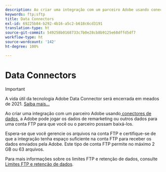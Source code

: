 ```yaml
---
description: Ao criar uma integração com um parceiro Adobe usando conectores de dados, a Adobe pode jogar os dados de remarketing ou outros dados para uma conta FTP para que você ou o parceiro possam baixá-los.
keywords: ftp;sftp
title: Data Connectors
exl-id: 69225b84-b292-4b16-a5c2-b618c6cd3191
translation-type: ht
source-git-commit: 549258b0168733c7b0e28cb8b9125e68dffd5df7
workflow-type: ht
source-wordcount: '142'
ht-degree: 100%

---
```


# Data Connectors

>[!IMPORTANT]
>
>A vida útil da tecnologia Adobe Data Connector será encerrada em meados de 2021. [Saiba mais...](/help/import/data-connectors/data-connectors-eol.md)

Ao criar uma integração com um parceiro Adobe usando[ conectores de dados](https://www.adobeexchange.com/experiencecloud.html), a Adobe pode jogar os dados de remarketing ou outros dados para uma conta FTP para que você ou o parceiro possam baixá-los.

Espera-se que você gerencie os arquivos na conta FTP e certifique-se de que a integração tenha espaço suficiente na conta FTP para receber os dados enviados pela Adobe. Este tipo de conta FTP permite no máximo 2 GB ou 63 arquivos.

Para mais informações sobre os limites FTP e retenção de dados, consulte [Limites FTP e retenção de dados](/help/export/ftp-and-sftp/ftp-limits.md).
